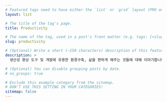 ```yaml
---
# Featured tags need to have either the `list` or `grid` layout (PRO only).
layout: list

# The title of the tag's page.
title: Productivity

# The name of the tag, used in a post's front matter (e.g. tags: [<slug>]).
slug: productivity

# (Optional) Write a short (~150 characters) description of this featured tag.
description: >
  생산성 향상 도구 및 개발에 유용한 환경구축, 삶을 편하게 해주는 것들에 대해 이야기합니다.

# (Optional) You can disable grouping posts by date.
# no_groups: true

# Exclude this example category from the sitemap.
# DON'T USE THIS SETTING IN YOUR CATEGORIES!
sitemap: false
---
```

